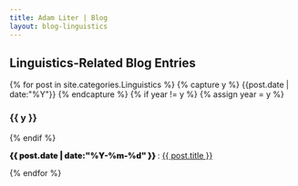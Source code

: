 ```yaml
---
title: Adam Liter | Blog
layout: blog-linguistics
---
```

## Linguistics-Related Blog Entries
{% for post in site.categories.Linguistics %} {% capture y %} {{post.date | date:"%Y"}} {% endcapture %} {% if year != y %} {% assign year = y %}
### {{ y }}
{% endif %}
<p> <span style="font-weight:900"> {{ post.date | date:"%Y-%m-%d" }} </span> : <a href="{{ post.url }}"> {{ post.title }} </a> </p>
{% endfor %}